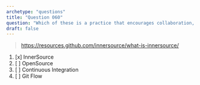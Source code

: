 ```yaml
---
archetype: "questions"
title: "Question 060"
question: "Which of these is a practice that encourages collaboration, visibility and sharing of code among different teams in an organization?"
draft: false
---
```



> https://resources.github.com/innersource/what-is-innersource/
1. [x] InnerSource
1. [ ] OpenSource
1. [ ] Continuous Integration
1. [ ] Git Flow
